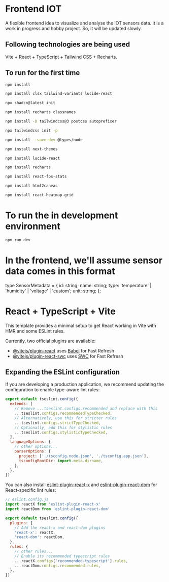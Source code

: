 # Frontend IOT

A flexible frontend idea to visualize and analyse the IOT sensors data. It is a work in progress and hobby project. So, it will be updated slowly.

## Following technologies are being used

Vite + React + TypeScript + Tailwind CSS + Recharts.


## To run for the first time

```bash
npm install

npm install clsx tailwind-variants lucide-react

npx shadcn@latest init

npm install recharts classnames

npm install -D tailwindcss@3 postcss autoprefixer

npx tailwindcss init -p  

npm install --save-dev @types/node

npm install next-themes

npm install lucide-react

npm install recharts

npm install react-fps-stats

npm install html2canvas

npm install react-heatmap-grid
```



# To run the in development environment
```bash
npm run dev
```

# In the frontend, we'll assume sensor data comes in this format

type SensorMetadata = {
  id: string;
  name: string;
  type: 'temperature' | 'humidity' | 'voltage' | 'custom';
  unit: string;
};


# React + TypeScript + Vite

This template provides a minimal setup to get React working in Vite with HMR and some ESLint rules.

Currently, two official plugins are available:

- [@vitejs/plugin-react](https://github.com/vitejs/vite-plugin-react/blob/main/packages/plugin-react/README.md) uses [Babel](https://babeljs.io/) for Fast Refresh
- [@vitejs/plugin-react-swc](https://github.com/vitejs/vite-plugin-react-swc) uses [SWC](https://swc.rs/) for Fast Refresh

## Expanding the ESLint configuration

If you are developing a production application, we recommend updating the configuration to enable type-aware lint rules:

```js
export default tseslint.config({
  extends: [
    // Remove ...tseslint.configs.recommended and replace with this
    ...tseslint.configs.recommendedTypeChecked,
    // Alternatively, use this for stricter rules
    ...tseslint.configs.strictTypeChecked,
    // Optionally, add this for stylistic rules
    ...tseslint.configs.stylisticTypeChecked,
  ],
  languageOptions: {
    // other options...
    parserOptions: {
      project: ['./tsconfig.node.json', './tsconfig.app.json'],
      tsconfigRootDir: import.meta.dirname,
    },
  },
})
```

You can also install [eslint-plugin-react-x](https://github.com/Rel1cx/eslint-react/tree/main/packages/plugins/eslint-plugin-react-x) and [eslint-plugin-react-dom](https://github.com/Rel1cx/eslint-react/tree/main/packages/plugins/eslint-plugin-react-dom) for React-specific lint rules:

```js
// eslint.config.js
import reactX from 'eslint-plugin-react-x'
import reactDom from 'eslint-plugin-react-dom'

export default tseslint.config({
  plugins: {
    // Add the react-x and react-dom plugins
    'react-x': reactX,
    'react-dom': reactDom,
  },
  rules: {
    // other rules...
    // Enable its recommended typescript rules
    ...reactX.configs['recommended-typescript'].rules,
    ...reactDom.configs.recommended.rules,
  },
})
```
